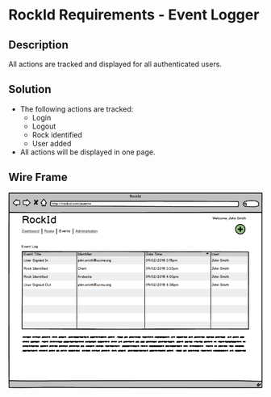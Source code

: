 # RockId Requirements - Event Logger #

## Description ##

All actions are tracked and displayed for all authenticated users.

## Solution ##

* The following actions are tracked:
  * Login
  * Logout
  * Rock identified
  * User added
* All actions will be displayed in one page.

## Wire Frame ##

![All Events](https://github.com/erniep888/RockId/blob/master/Documents/wireframe-png/Events.png?raw=true)